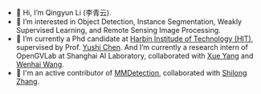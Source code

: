 - 👋 Hi, I’m Qingyun Li (李青云).
- 👀 I’m interested in Object Detection, Instance Segmentation, Weakly Supervised Learning, and Remote Sensing Image Processing.
- 🌱 I’m currently a Phd candidate at [Harbin Institude of Technology (HIT)](http://www.hit.edu.cn/), supervised by Prof. [Yushi Chen](http://homepage.hit.edu.cn/chenyushi). And I’m currently a research intern of OpenGVLab at Shanghai AI Laboratory, collaborated with [Xue Yang](https://yangxue0827.github.io/) and [Wenhai Wang](https://whai362.github.io/).
- 💞️ I'm an active contributor of [MMDetection](https://github.com/open-mmlab/mmdetection), collaborated with [Shilong Zhang](https://jshilong.github.io/).
